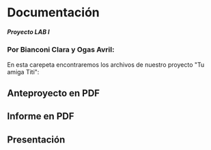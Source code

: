 # Documentación
##### Proyecto LAB I 
### Por Bianconi Clara y Ogas Avril:
En esta carepeta encontraremos los archivos de nuestro proyecto "Tu amiga Titi":
## Anteproyecto en PDF

## Informe en PDF
## Presentación
